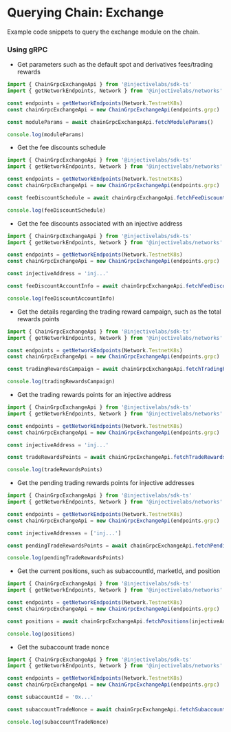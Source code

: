 # Querying Chain: Exchange

Example code snippets to query the exchange module on the chain.

### Using gRPC

* Get parameters such as the default spot and derivatives fees/trading rewards

```ts
import { ChainGrpcExchangeApi } from '@injectivelabs/sdk-ts'
import { getNetworkEndpoints, Network } from '@injectivelabs/networks'

const endpoints = getNetworkEndpoints(Network.TestnetK8s)
const chainGrpcExchangeApi = new ChainGrpcExchangeApi(endpoints.grpc)

const moduleParams = await chainGrpcExchangeApi.fetchModuleParams()

console.log(moduleParams)
```

* Get the fee discounts schedule

```ts
import { ChainGrpcExchangeApi } from '@injectivelabs/sdk-ts'
import { getNetworkEndpoints, Network } from '@injectivelabs/networks'

const endpoints = getNetworkEndpoints(Network.TestnetK8s)
const chainGrpcExchangeApi = new ChainGrpcExchangeApi(endpoints.grpc)

const feeDiscountSchedule = await chainGrpcExchangeApi.fetchFeeDiscountSchedule()

console.log(feeDiscountSchedule)
```

* Get the fee discounts associated with an injective address

```ts
import { ChainGrpcExchangeApi } from '@injectivelabs/sdk-ts'
import { getNetworkEndpoints, Network } from '@injectivelabs/networks'

const endpoints = getNetworkEndpoints(Network.TestnetK8s)
const chainGrpcExchangeApi = new ChainGrpcExchangeApi(endpoints.grpc)

const injectiveAddress = 'inj...'

const feeDiscountAccountInfo = await chainGrpcExchangeApi.fetchFeeDiscountAccountInfo(injectiveAddress)

console.log(feeDiscountAccountInfo)
```

* Get the details regarding the trading reward campaign, such as the total rewards points

```ts
import { ChainGrpcExchangeApi } from '@injectivelabs/sdk-ts'
import { getNetworkEndpoints, Network } from '@injectivelabs/networks'

const endpoints = getNetworkEndpoints(Network.TestnetK8s)
const chainGrpcExchangeApi = new ChainGrpcExchangeApi(endpoints.grpc)

const tradingRewardsCampaign = await chainGrpcExchangeApi.fetchTradingRewardsCampaign()

console.log(tradingRewardsCampaign)
```

* Get the trading rewards points for an injective address

```ts
import { ChainGrpcExchangeApi } from '@injectivelabs/sdk-ts'
import { getNetworkEndpoints, Network } from '@injectivelabs/networks'

const endpoints = getNetworkEndpoints(Network.TestnetK8s)
const chainGrpcExchangeApi = new ChainGrpcExchangeApi(endpoints.grpc)

const injectiveAddress = 'inj...'

const tradeRewardsPoints = await chainGrpcExchangeApi.fetchTradeRewardsPoints(injectiveAddress)

console.log(tradeRewardsPoints)
```

* Get the pending trading rewards points for injective addresses

```ts
import { ChainGrpcExchangeApi } from '@injectivelabs/sdk-ts'
import { getNetworkEndpoints, Network } from '@injectivelabs/networks'

const endpoints = getNetworkEndpoints(Network.TestnetK8s)
const chainGrpcExchangeApi = new ChainGrpcExchangeApi(endpoints.grpc)

const injectiveAddresses = ['inj...']

const pendingTradeRewardsPoints = await chainGrpcExchangeApi.fetchPendingTradeRewardPoints(injectiveAddresses)

console.log(pendingTradeRewardsPoints)
```

* Get the current positions, such as subaccountId, marketId, and position

```ts
import { ChainGrpcExchangeApi } from '@injectivelabs/sdk-ts'
import { getNetworkEndpoints, Network } from '@injectivelabs/networks'

const endpoints = getNetworkEndpoints(Network.TestnetK8s)
const chainGrpcExchangeApi = new ChainGrpcExchangeApi(endpoints.grpc)

const positions = await chainGrpcExchangeApi.fetchPositions(injectiveAddresses)

console.log(positions)
```

* Get the subaccount trade nonce

```ts
import { ChainGrpcExchangeApi } from '@injectivelabs/sdk-ts'
import { getNetworkEndpoints, Network } from '@injectivelabs/networks'

const endpoints = getNetworkEndpoints(Network.TestnetK8s)
const chainGrpcExchangeApi = new ChainGrpcExchangeApi(endpoints.grpc)

const subaccountId = '0x...'

const subaccountTradeNonce = await chainGrpcExchangeApi.fetchSubaccountTradeNonce(subaccountId)

console.log(subaccountTradeNonce)
```
